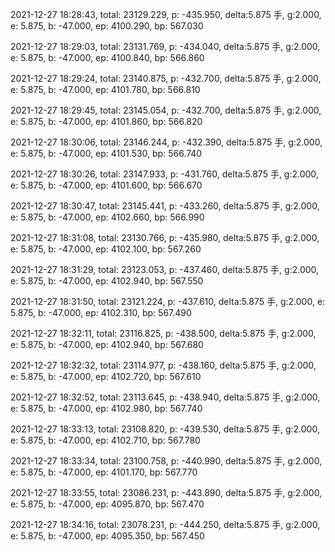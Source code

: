2021-12-27 18:28:43, total: 23129.229, p: -435.950, delta:5.875 手, g:2.000, e: 5.875, b: -47.000, ep: 4100.290, bp: 567.030

2021-12-27 18:29:03, total: 23131.769, p: -434.040, delta:5.875 手, g:2.000, e: 5.875, b: -47.000, ep: 4100.840, bp: 566.860

2021-12-27 18:29:24, total: 23140.875, p: -432.700, delta:5.875 手, g:2.000, e: 5.875, b: -47.000, ep: 4101.780, bp: 566.810

2021-12-27 18:29:45, total: 23145.054, p: -432.700, delta:5.875 手, g:2.000, e: 5.875, b: -47.000, ep: 4101.860, bp: 566.820

2021-12-27 18:30:06, total: 23146.244, p: -432.390, delta:5.875 手, g:2.000, e: 5.875, b: -47.000, ep: 4101.530, bp: 566.740

2021-12-27 18:30:26, total: 23147.933, p: -431.760, delta:5.875 手, g:2.000, e: 5.875, b: -47.000, ep: 4101.600, bp: 566.670

2021-12-27 18:30:47, total: 23145.441, p: -433.260, delta:5.875 手, g:2.000, e: 5.875, b: -47.000, ep: 4102.660, bp: 566.990

2021-12-27 18:31:08, total: 23130.766, p: -435.980, delta:5.875 手, g:2.000, e: 5.875, b: -47.000, ep: 4102.100, bp: 567.260

2021-12-27 18:31:29, total: 23123.053, p: -437.460, delta:5.875 手, g:2.000, e: 5.875, b: -47.000, ep: 4102.940, bp: 567.550

2021-12-27 18:31:50, total: 23121.224, p: -437.610, delta:5.875 手, g:2.000, e: 5.875, b: -47.000, ep: 4102.310, bp: 567.490

2021-12-27 18:32:11, total: 23116.825, p: -438.500, delta:5.875 手, g:2.000, e: 5.875, b: -47.000, ep: 4102.940, bp: 567.680

2021-12-27 18:32:32, total: 23114.977, p: -438.160, delta:5.875 手, g:2.000, e: 5.875, b: -47.000, ep: 4102.720, bp: 567.610

2021-12-27 18:32:52, total: 23113.645, p: -438.940, delta:5.875 手, g:2.000, e: 5.875, b: -47.000, ep: 4102.980, bp: 567.740

2021-12-27 18:33:13, total: 23108.820, p: -439.530, delta:5.875 手, g:2.000, e: 5.875, b: -47.000, ep: 4102.710, bp: 567.780

2021-12-27 18:33:34, total: 23100.758, p: -440.990, delta:5.875 手, g:2.000, e: 5.875, b: -47.000, ep: 4101.170, bp: 567.770

2021-12-27 18:33:55, total: 23086.231, p: -443.890, delta:5.875 手, g:2.000, e: 5.875, b: -47.000, ep: 4095.870, bp: 567.470

2021-12-27 18:34:16, total: 23078.231, p: -444.250, delta:5.875 手, g:2.000, e: 5.875, b: -47.000, ep: 4095.350, bp: 567.450